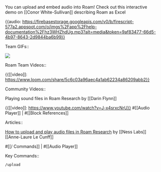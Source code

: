 You can upload and embed audio into Roam! Check out this interactive demo on [[Conor White-Sullivan]] describing Roam as Excel

{{audio: https://firebasestorage.googleapis.com/v0/b/firescript-577a2.appspot.com/o/imgs%2Fapp%2Fhelp-documentation%2Fhz3WHZhdUg.mp3?alt=media&token=9af83477-66d5-4b97-8643-2d9844ba6b99}}

Team GIFs::

![](https://firebasestorage.googleapis.com/v0/b/firescript-577a2.appspot.com/o/imgs%2Fapp%2Fhelp-documentation%2FOIMsl6U0Jb.gif?alt=media&token=db707c6f-7936-4813-9a3f-2475a3d027c0)

Roam Team Videos::

{{[[video]]: https://www.loom.com/share/5c6c03a96aec4a1ab62234a86209abb2}}

Community Videos::

Playing sound files in Roam Research by [[Darin Flynn]]

{{[[video]]: https://www.youtube.com/watch?v=J-x4srxcNrU}}
#[[Audio Player]] | #[[Block References]]

Articles::

[How to upload and play audio files in Roam Research](https://nesslabs.com/roam-research-audio-files) by [[Ness Labs]] [[Anne-Laure Le Cunff]]

#[[/ Commands]] | #[[Audio Player]]

Key Commands::

`/upload`

